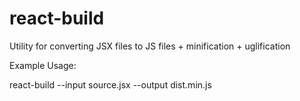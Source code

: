 # react-build
Utility for converting JSX files to JS files + minification + uglification

Example Usage:

react-build --input source.jsx --output dist.min.js
